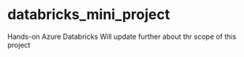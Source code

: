 # databricks_mini_project
Hands-on Azure Databricks
Will update further about thr scope of this project
